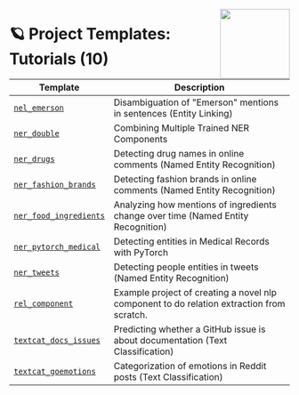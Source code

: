 <a href="https://explosion.ai"><img src="https://explosion.ai/assets/img/logo.svg" width="125" height="125" align="right" /></a>

# 🪐 Project Templates: Tutorials (10)

| Template | Description |
| --- | --- |
| [`nel_emerson`](nel_emerson) | Disambiguation of "Emerson" mentions in sentences (Entity Linking) |
| [`ner_double`](ner_double) | Combining Multiple Trained NER Components |
| [`ner_drugs`](ner_drugs) | Detecting drug names in online comments (Named Entity Recognition) |
| [`ner_fashion_brands`](ner_fashion_brands) | Detecting fashion brands in online comments (Named Entity Recognition) |
| [`ner_food_ingredients`](ner_food_ingredients) | Analyzing how mentions of ingredients change over time (Named Entity Recognition) |
| [`ner_pytorch_medical`](ner_pytorch_medical) | Detecting entities in Medical Records with PyTorch |
| [`ner_tweets`](ner_tweets) | Detecting people entities in tweets (Named Entity Recognition) |
| [`rel_component`](rel_component) | Example project of creating a novel nlp component to do relation extraction from scratch. |
| [`textcat_docs_issues`](textcat_docs_issues) | Predicting whether a GitHub issue is about documentation (Text Classification) |
| [`textcat_goemotions`](textcat_goemotions) | Categorization of emotions in Reddit posts (Text Classification) |